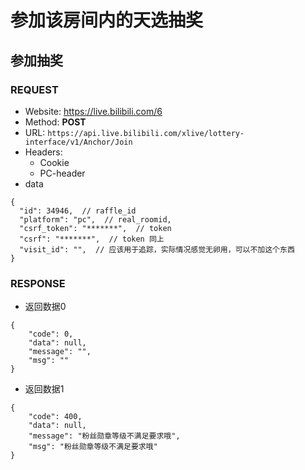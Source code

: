 # 参加该房间内的天选抽奖

## 参加抽奖

### REQUEST
- Website: https://live.bilibili.com/6
- Method: **POST**
- URL: `https://api.live.bilibili.com/xlive/lottery-interface/v1/Anchor/Join`
- Headers:
  - Cookie
  - PC-header
- data
```json5
{
  "id": 34946,  // raffle_id
  "platform": "pc",  // real_roomid,
  "csrf_token": "*******",  // token
  "csrf": "*******",  // token 同上
  "visit_id": "",  // 应该用于追踪，实际情况感觉无卵用，可以不加这个东西
}
```

### RESPONSE
- 返回数据0
```json5
{
	"code": 0,
	"data": null,
	"message": "",
	"msg": ""
}
```

- 返回数据1
```json5
{
	"code": 400,
	"data": null,
	"message": "粉丝勋章等级不满足要求哦",
	"msg": "粉丝勋章等级不满足要求哦"
}
```

